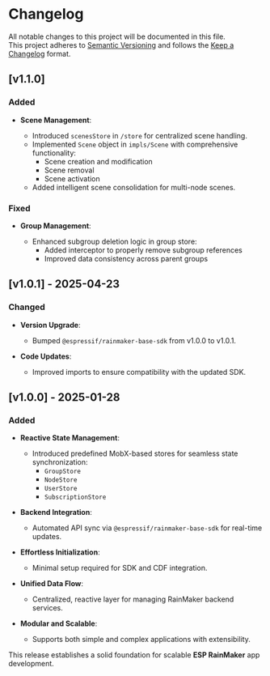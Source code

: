 # Changelog

All notable changes to this project will be documented in this file.  
This project adheres to [Semantic Versioning](https://semver.org/spec/v2.0.0.html) and follows the [Keep a Changelog](https://keepachangelog.com/en/1.0.0/) format.

## [v1.1.0]

### Added

- **Scene Management**:

  - Introduced `scenesStore` in `/store` for centralized scene handling.
  - Implemented `Scene` object in `impls/Scene` with comprehensive functionality:
    - Scene creation and modification
    - Scene removal
    - Scene activation
  - Added intelligent scene consolidation for multi-node scenes.

### Fixed

- **Group Management**:

  - Enhanced subgroup deletion logic in group store:
    - Added interceptor to properly remove subgroup references
    - Improved data consistency across parent groups

## [v1.0.1] - 2025-04-23

### Changed

- **Version Upgrade**:

  - Bumped `@espressif/rainmaker-base-sdk` from v1.0.0 to v1.0.1.

- **Code Updates**:

  - Improved imports to ensure compatibility with the updated SDK.

## [v1.0.0] - 2025-01-28

### Added

- **Reactive State Management**:

  - Introduced predefined MobX-based stores for seamless state synchronization:
    - `GroupStore`
    - `NodeStore`
    - `UserStore`
    - `SubscriptionStore`

- **Backend Integration**:

  - Automated API sync via `@espressif/rainmaker-base-sdk` for real-time updates.

- **Effortless Initialization**:

  - Minimal setup required for SDK and CDF integration.

- **Unified Data Flow**:

  - Centralized, reactive layer for managing RainMaker backend services.

- **Modular and Scalable**:

  - Supports both simple and complex applications with extensibility.

This release establishes a solid foundation for scalable **ESP RainMaker** app development.
